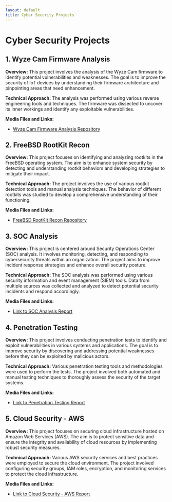 ```yaml
---
layout: default
title: Cyber Security Projects
---
```


# Cyber Security Projects

## 1. Wyze Cam Firmware Analysis

**Overview:** This project involves the analysis of the Wyze Cam firmware to identify potential vulnerabilities and weaknesses. The goal is to improve the security of IoT devices by understanding their firmware architecture and pinpointing areas that need enhancement.

**Technical Approach:** The analysis was performed using various reverse engineering tools and techniques. The firmware was dissected to uncover its inner workings and identify any exploitable vulnerabilities.

**Media Files and Links:**

- [Wyze Cam Firmware Analysis Repository](https://github.com/msam13/wyze-cam-firmware-analysis)

## 2. FreeBSD RootKit Recon

**Overview:** This project focuses on identifying and analyzing rootkits in the FreeBSD operating system. The aim is to enhance system security by detecting and understanding rootkit behaviors and developing strategies to mitigate their impact.

**Technical Approach:** The project involves the use of various rootkit detection tools and manual analysis techniques. The behavior of different rootkits was studied to develop a comprehensive understanding of their functioning.

**Media Files and Links:**

- [FreeBSD RootKit Recon Repository](https://github.com/msam13/freeBSD_RootKitRecon)

## 3. SOC Analysis

**Overview:** This project is centered around Security Operations Center (SOC) analysis. It involves monitoring, detecting, and responding to cybersecurity threats within an organization. The project aims to improve incident response strategies and enhance overall security posture.

**Technical Approach:** The SOC analysis was performed using various security information and event management (SIEM) tools. Data from multiple sources was collected and analyzed to detect potential security incidents and respond accordingly.

**Media Files and Links:**

- [Link to SOC Analysis Report](https://github.com/msam13/samridhamurali.github.io/blob/main/soc_Report.pdf)

## 4. Penetration Testing

**Overview:** This project involves conducting penetration tests to identify and exploit vulnerabilities in various systems and applications. The goal is to improve security by discovering and addressing potential weaknesses before they can be exploited by malicious actors.

**Technical Approach:** Various penetration testing tools and methodologies were used to perform the tests. The project involved both automated and manual testing techniques to thoroughly assess the security of the target systems.

**Media Files and Links:**

- [Link to Penetration Testing Report](#)

## 5. Cloud Security - AWS

**Overview:** This project focuses on securing cloud infrastructure hosted on Amazon Web Services (AWS). The aim is to protect sensitive data and ensure the integrity and availability of cloud resources by implementing robust security measures.

**Technical Approach:** Various AWS security services and best practices were employed to secure the cloud environment. The project involved configuring security groups, IAM roles, encryption, and monitoring services to protect the cloud infrastructure.

**Media Files and Links:**

- [Link to Cloud Security - AWS Report](https://github.com/msam13/samridhamurali.github.io/blob/main/cloudsec_report.pdf)
